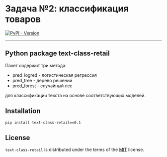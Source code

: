 # Задача №2: классификация товаров
[![PyPI - Version](https://img.shields.io/pypi/v/text-class-retail.svg)](https://pypi.org/project/text-class-retail/0.1/)

-----
## Python package text-class-retail

Пакет содержит три метода:
- pred_logred - логистическая регрессия
- pred_tree - дерево решений
- pred_forest - случайный лес

для классификации текста на основе соответствующих моделей.

## Installation

```console
pip install text-class-retail==0.1
```

## License

`text-class-retail` is distributed under the terms of the [MIT](https://spdx.org/licenses/MIT.html) license.
